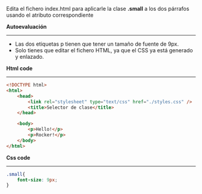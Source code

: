 Edita el fichero index.html para aplicarle la clase **.small** a los dos párrafos usando el atributo correspondiente

**Autoevaluación**

---

- Las dos etiquetas p tienen que tener un tamaño de fuente de 9px.
- Solo tienes que editar el fichero HTML, ya que el CSS ya está generado y enlazado.

**Html code**

---

```html
<!DOCTYPE html>
<html>
	<head>
		<link rel="stylesheet" type="text/css" href="./styles.css" />
		<title>Selector de clase</title>
	</head>

	<body>
		<p>Hello!</p>
		<p>Rocker!</p>
	</body>
</html>
```

**Css code**

---

```css
.small{
    font-size: 9px;
}
```